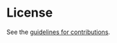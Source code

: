 # License

See the
[guidelines for contributions](https://github.com/cdrplus/cdrplus-sharing-arrangement-v1/blob/main/CONTRIBUTING.md).
